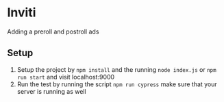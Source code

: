 # Inviti

 Adding a preroll and postroll ads

## Setup


1. Setup the project by `npm install` and the running `node index.js` or `npm run start` and visit localhost:9000
2. Run the test by running the script `npm run cypress` make sure that your server is running as well

